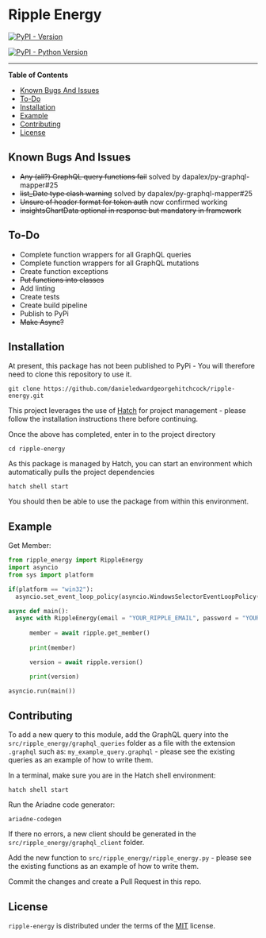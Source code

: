# Ripple Energy

[![PyPI - Version](https://img.shields.io/pypi/v/ripple-energy.svg)](https://pypi.org/project/ripple-energy)

[![PyPI - Python Version](https://img.shields.io/pypi/pyversions/ripple-energy.svg)](https://pypi.org/project/ripple-energy)

-----

**Table of Contents**

 - [Known Bugs And Issues](#known-bugs-and-issues)
 - [To-Do](#to-do)  
 - [Installation](#installation)
 - [Example](#example)
 - [Contributing](#contributing)
 - [License](#license)

## Known Bugs And Issues

 - ~~Any (all?) GraphQL query functions fail~~ solved by dapalex/py-graphql-mapper#25
 - ~~list_Date type clash warning~~ solved by dapalex/py-graphql-mapper#25
 - ~~Unsure of header format for token auth~~ now confirmed working
 - ~~insightsChartData optional in response but mandatory in framework~~

## To-Do

 - Complete function wrappers for all GraphQL queries
 - Complete function wrappers for all GraphQL mutations
 - Create function exceptions
 - ~~Put functions into classes~~
 - Add linting
 - Create tests
 - Create build pipeline 
 - Publish to PyPi 
 - ~~Make Async?~~

## Installation

At present, this package has not been published to PyPi - You will therefore need to clone this repository to use it.  

```console
git clone https://github.com/danieledwardgeorgehitchcock/ripple-energy.git
```
This project leverages the use of [Hatch](https://hatch.pypa.io/latest/) for project management - please follow the installation instructions there before continuing.

Once the above has completed, enter in to the project directory

```console
cd ripple-energy
```
As this package is managed by Hatch, you can start an environment which automatically pulls the project dependencies
  
```console
hatch shell start
```

You should then be able to use the package from within this environment.

## Example

Get Member:
  ```python
from ripple_energy import RippleEnergy
import asyncio
from sys import platform

if(platform == "win32"):
    asyncio.set_event_loop_policy(asyncio.WindowsSelectorEventLoopPolicy()) #Avoid event loop selector policy error in Windows 

async def main():
    async with RippleEnergy(email = "YOUR_RIPPLE_EMAIL", password = "YOUR_RIPPLE_PASSWORD") as ripple:
        
        member = await ripple.get_member()
        
        print(member)

        version = await ripple.version()

        print(version)

asyncio.run(main())
```

## Contributing

To add a new query to this module, add the GraphQL query into the `src/ripple_energy/graphql_queries` folder as a file with the extension `.graphql` such as: `my_example_query.graphql` - please see the existing queries as an example of how to write them.

In a terminal, make sure you are in the Hatch shell environment:

```console
hatch shell start
```

Run the Ariadne code generator:

```console
ariadne-codegen
```

If there no errors, a new client should be generated in the `src/ripple_energy/graphql_client` folder.

Add the new function to `src/ripple_energy/ripple_energy.py` - please see the existing functions as an example of how to write them.

Commit the changes and create a Pull Request in this repo.

## License

`ripple-energy` is distributed under the terms of the [MIT](https://spdx.org/licenses/MIT.html) license.